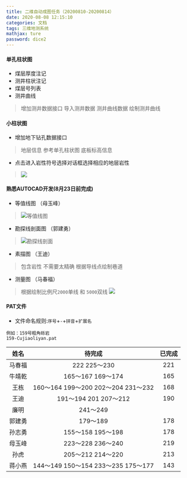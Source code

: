 ```yaml
---
title: 二维自动成图任务（20200810-20200814）
date: 2020-08-08 12:15:10
categories: 文档
tags: 三维地测系统
mathjax: ture
password: dice2
---
```


#### 单孔柱状图

* 煤层厚度注记
* 测井柱状注记
* 煤层号列表
* 测井曲线
> 增加测井数据接口
> 导入测井数据
> 测井曲线数据
> 绘制测井曲线
 
#### 小柱状图
* 增加地下钻孔数据接口
> 地层信息 参考单孔柱状图
> 底板标高信息

* 点击进入岩性符号选择对话框选择相应的地层岩性
> ![](15968582895156.png)


#### 熟悉AUTOCAD开发(8月23日前完成)
* 等值线图 （母玉峰）
> ![等值线图](15968603285061.jpg)


* 勘探线剖面图 （郭建勇）
> ![勘探线剖面](15968586195647.jpg)

* 素描图 （王迪）
> 包含岩性
> 不需要太精确
> 根据导线点绘制巷道

* 测量图 （马春福）
> 根据绘制比例尺`2000`单线 和 `5000`双线
> ![](15968591314067.jpg)


#### PAT文件

*  文件命名规则:`序号`+`-`+`拼音`+`扩展名`

```
例如：159号粗角砾岩
159-Cujiaoliyan.pat
```

| 姓名  | 待完成 | 已完成 |
|:---:|:---:|:---:|
|  马春福   |  222 225～230   |  221   |
|  牛靖乾   | 165～167 169～174   |  165   |
|  王栋   |  160～164 199～200 202～204 231～232 |  168   |
|  王迪   |  191～194 201 207～212   |  190   |
|  廉明   | 241～249 |    |
|  郭建勇   | 179～189   |  178   |
|  孙志勇   | 155～158 195～198  |  178   |
|  母玉峰  |  223～228 236～240  |  219   |
|  孙虎  |  205～212 214～220   |  213   |
|  蒋小燕  | 144～149 150～154  233～235 175～177 | 143  |